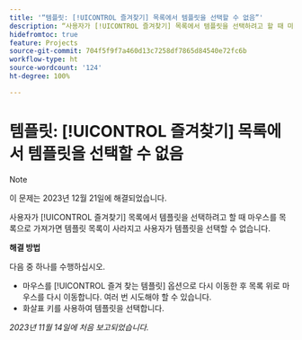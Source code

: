 ```yaml
---
title: '“템플릿: [!UICONTROL 즐겨찾기] 목록에서 템플릿을 선택할 수 없음”'
description: “사용자가 [!UICONTROL 즐겨찾기] 목록에서 템플릿을 선택하려고 할 때 마우스를 목록으로 가져가면 템플릿 목록이 사라지고 사용자가 템플릿을 선택할 수 없습니다.”
hidefromtoc: true
feature: Projects
source-git-commit: 704f5f9f7a460d13c7258df7865d84540e72fc6b
workflow-type: ht
source-wordcount: '124'
ht-degree: 100%

---
```



# 템플릿: [!UICONTROL 즐겨찾기] 목록에서 템플릿을 선택할 수 없음

>[!NOTE]
>
>이 문제는 2023년 12월 21일에 해결되었습니다.

사용자가 [!UICONTROL 즐겨찾기] 목록에서 템플릿을 선택하려고 할 때 마우스를 목록으로 가져가면 템플릿 목록이 사라지고 사용자가 템플릿을 선택할 수 없습니다.

**해결 방법**

다음 중 하나를 수행하십시오.

* 마우스를 [!UICONTROL 즐겨 찾는 템플릿] 옵션으로 다시 이동한 후 목록 위로 마우스를 다시 이동합니다. 여러 번 시도해야 할 수 있습니다.
* 화살표 키를 사용하여 템플릿을 선택합니다.

_2023년 11월 14일에 처음 보고되었습니다._
